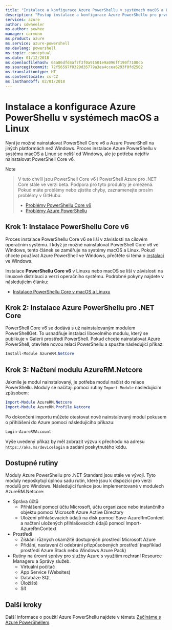 ```yaml
---
title: "Instalace a konfigurace Azure PowerShellu v systémech macOS a Linux | Dokumentace Microsoftu"
description: "Postup instalace a konfigurace Azure PowerShellu pro první použití v systému macOS nebo Linux"
services: azure
author: sdwheeler
ms.author: sewhee
manager: carmonm
ms.product: azure
ms.service: azure-powershell
ms.devlang: powershell
ms.topic: conceptual
ms.date: 01/12/2018
ms.openlocfilehash: 64a86dfd4af7f3f0a91501e9a096ff190f7100cb
ms.sourcegitcommit: 72f56597f0329d35779a3ea4ccea6293f0fd2502
ms.translationtype: HT
ms.contentlocale: cs-CZ
ms.lasthandoff: 02/01/2018
---
```

# <a name="install-and-configure-azure-powershell-on-macos-and-linux"></a>Instalace a konfigurace Azure PowerShellu v systémech macOS a Linux

Nyní je možné nainstalovat PowerShell Core v6 a Azure PowerShell na jiných platformách než Windows.
Proces instalace Azure PowerShellu v systému macOS a Linux se neliší od Windows, ale je potřeba nejdřív nainstalovat PowerShell Core v6.

> [!NOTE]

> V tuto chvíli jsou PowerShell Core v6 i PowerShell Azure pro .NET Core stále ve verzi beta.
> Podpora pro tyto produkty je omezená. Pokud máte problémy nebo zjistíte chyby, zaznamenejte prosím problémy v GitHubu.
>
> * [Problémy PowerShellu Core v6](https://github.com/PowerShell/PowerShell/issues)
> * [Problémy Azure PowerShellu](https://github.com/azure/azure-docs-powershell/issues)

## <a name="step-1-install-powershell-core-v6"></a>Krok 1: Instalace PowerShellu Core v6

Proces instalace PowerShellu Core v6 se liší v závislosti na cílovém operačním systému.
I když je možné nainstalovat PowerShell Core v6 ve Windows, tento článek se zaměřuje na systémy macOS a Linux. Pokud chcete používat Azure PowerShell ve Windows, přečtěte si téma o [instalaci](./install-azurerm-ps.md) ve Windows.

Instalace **PowerShellu Core v6** v Linuxu nebo macOS se liší v závislosti na linuxové distribuci a verzi operačního systému.
Podrobné pokyny najdete v následujícím článku:

- [Instalace PowerShellu Core v macOS a Linuxu](/powershell/scripting/setup/installing-powershell-core-on-macos-and-linux)

## <a name="step-2-install-azure-powershell-for-net-core"></a>Krok 2: Instalace Azure PowerShellu pro .NET Core

PowerShell Core v6 se dodává s už nainstalovaným modulem PowerShellGet. To usnadňuje instalaci libovolného modulu, který se publikuje v Galerii prostředí PowerShell. Pokud chcete nainstalovat Azure PowerShell, otevřete novou relaci PowerShellu a spusťte následující příkaz:

```powershell
Install-Module AzureRM.NetCore
```

## <a name="step-3-load-the-azurermnetcore-module"></a>Krok 3: Načtení modulu AzureRM.Netcore

Jakmile je modul nainstalovaný, je potřeba modul načíst do relace PowerShellu. Moduly se načítají pomocí rutiny `Import-Module` následujícím způsobem:

```powershell
Import-Module AzureRM.Netcore
Import-Module AzureRM.Profile.Netcore
```

Po dokončení importu můžete otestovat nově nainstalovaný modul pokusem o přihlášení do Azure pomocí následujícího příkazu:

```powershell
Login-AzureRMAccount
```

Výše uvedený příkaz by měl zobrazit výzvu k přechodu na adresu `https://aka.ms/devicelogin` a zadání poskytnutého kódu.

## <a name="available-cmdlets"></a>Dostupné rutiny

Moduly Azure PowerShellu pro .NET Standard jsou stále ve vývoji. Tyto moduly neposkytují úplnou sadu rutin, které jsou k dispozici pro verzi modulů pro Windows. Následující funkce jsou implementované v modulech AzureRM.Netcore:

* Správa účtů
  - Přihlášení pomocí účtu Microsoft, účtu organizace nebo instančního objektu pomocí Microsoft Azure Active Directory
  - Uložení přihlašovacích údajů na disk pomocí Save-AzureRmContext a načtení uložených přihlašovacích údajů pomocí Import-AzureRmContext
* Prostředí
  - Získání různých okamžitě dostupných prostředí Microsoft Azure
  - Přidání, nastavení či odebrání přizpůsobených prostředí (například prostředí Azure Stack nebo Windows Azure Pack)
* Rutiny na úrovni správy pro služby Azure s využitím rozhraní Resource Manageru a Správy služeb.
  - Virtuální počítač
  - App Service (Websites)
  - Databáze SQL
  - Úložiště
  - Síť

## <a name="next-steps"></a>Další kroky

Další informace o použití Azure PowerShellu najdete v tématu [Začínáme s Azure PowerShellem](get-started-azureps.md).
